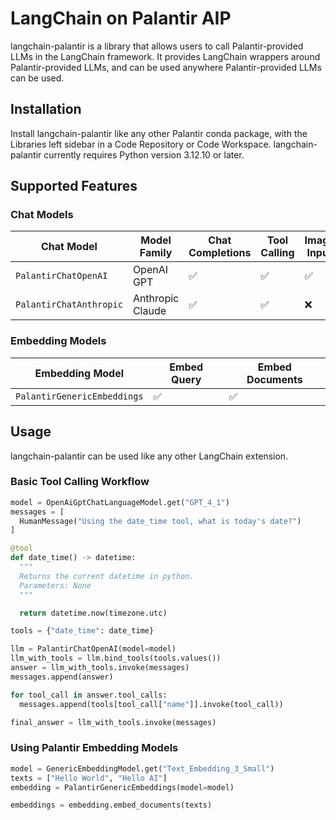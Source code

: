 # LangChain on Palantir AIP

langchain-palantir is a library that allows users to call Palantir-provided LLMs in the LangChain framework. It provides LangChain wrappers around Palantir-provided LLMs, and can be used anywhere Palantir-provided LLMs can be used.

## Installation

Install langchain-palantir like any other Palantir conda package, with the Libraries left sidebar in a Code Repository or Code Workspace. langchain-palantir currently requires Python version 3.12.10 or later.

## Supported Features

### Chat Models

| Chat Model              | Model Family     | Chat Completions | Tool Calling | Image Input |
| ----------------------- | ---------------- | ---------------- | ------------ | ----------- |
| `PalantirChatOpenAI`    | OpenAI GPT       | ✅               | ✅           | ✅          |
| `PalantirChatAnthropic` | Anthropic Claude | ✅               | ✅           | ❌          |

### Embedding Models

| Embedding Model             | Embed Query | Embed Documents |
| --------------------------- | ----------- | --------------- |
| `PalantirGenericEmbeddings` | ✅          | ✅              |

## Usage

langchain-palantir can be used like any other LangChain extension.

### Basic Tool Calling Workflow

```python
model = OpenAiGptChatLanguageModel.get("GPT_4_1")
messages = [
  HumanMessage("Using the date_time tool, what is today's date?")
]

@tool
def date_time() -> datetime:
  """
  Returns the current datetime in python.
  Parameters: None
  """

  return datetime.now(timezone.utc)

tools = {"date_time": date_time}

llm = PalantirChatOpenAI(model=model)
llm_with_tools = llm.bind_tools(tools.values())
answer = llm_with_tools.invoke(messages)
messages.append(answer)

for tool_call in answer.tool_calls:
  messages.append(tools[tool_call["name"]].invoke(tool_call))

final_answer = llm_with_tools.invoke(messages)
```

### Using Palantir Embedding Models

```python
model = GenericEmbeddingModel.get("Text_Embedding_3_Small")
texts = ["Hello World", "Hello AI"]
embedding = PalantirGenericEmbeddings(model=model)

embeddings = embedding.embed_documents(texts)
```

